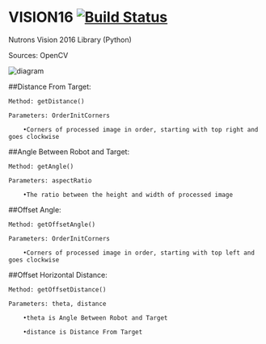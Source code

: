 # VISION16 [![Build Status](https://travis-ci.org/FRC125/VISION16.svg?branch=master)](https://travis-ci.org/FRC125/VISION16)

Nutrons Vision 2016 Library (Python)

Sources: OpenCV

![diagram](http://imgur.com/D0tNQ3l "Diagram of how VISION16 works")

##Distance From Target:

	Method: getDistance()

	Parameters: OrderInitCorners

		•Corners of processed image in order, starting with top right and goes clockwise

##Angle Between Robot and Target:

	Method: getAngle()

	Parameters: aspectRatio

		•The ratio between the height and width of processed image

##Offset Angle:

	Method: getOffsetAngle()

	Parameters: OrderInitCorners

		•Corners of processed image in order, starting with top left and goes clockwise

##Offset Horizontal Distance:

	Method: getOffsetDistance()

	Parameters: theta, distance

		•theta is Angle Between Robot and Target

		•distance is Distance From Target
